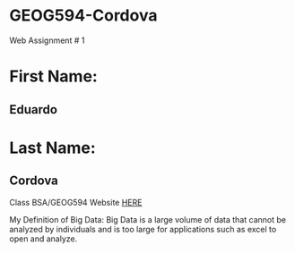 # GEOG594-Cordova
Web Assignment # 1

<h1>First Name:</h1> <h2>Eduardo</h2>
<h1>Last Name:</h1> <h2>Cordova</h2>

Class BSA/GEOG594 Website [HERE](https://map.sdsu.edu/bigdata/index.html)

My Definition of Big Data: Big Data is a large volume of data that cannot be analyzed by individuals and is too large for applications such as excel to open and analyze. 

